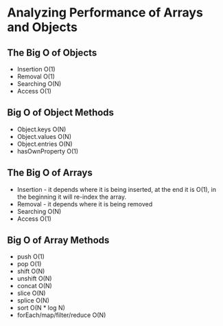 # Analyzing Performance of Arrays and Objects

## The Big O of Objects

- Insertion O(1)
- Removal O(1)
- Searching O(N)
- Access O(1)

## Big O of Object Methods

- Object.keys O(N)
- Object.values O(N)
- Object.entries O(N)
- hasOwnProperty O(1)

## The Big O of Arrays

- Insertion - it depends where it is being inserted, at the end it is O(1), in the beginning it will re-index the array.
- Removal - it depends where it is being removed
- Searching O(N)
- Access O(1)

## Big O of Array Methods

- push O(1)
- pop O(1)
- shift O(N)
- unshift O(N)
- concat O(N)
- slice O(N)
- splice O(N)
- sort O(N \* log N)
- forEach/map/filter/reduce O(N)

